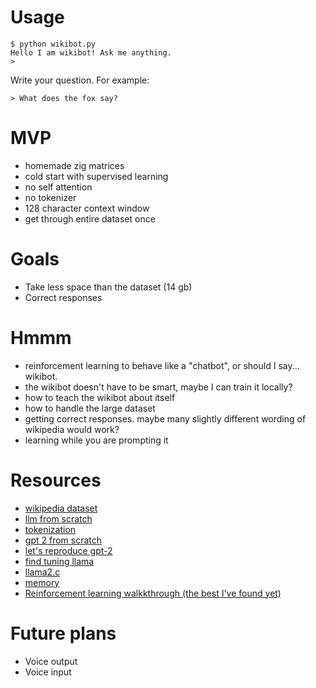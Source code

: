 # Usage
```
$ python wikibot.py
Hello I am wikibot! Ask me anything.
>
```
Write your question. For example:
```
> What does the fox say?
```
# MVP
- homemade zig matrices
- cold start with supervised learning
- no self attention
- no tokenizer
- 128 character context window
- get through entire dataset once

# Goals
- Take less space than the dataset (14 gb)
- Correct responses

# Hmmm
- reinforcement learning to behave like a "chatbot", or should I say... wikibot.
- the wikibot doesn't have to be smart, maybe I can train it locally?
- how to teach the wikibot about itself
- how to handle the large dataset
- getting correct responses. maybe many slightly different wording of wikipedia would work?
- learning while you are prompting it

# Resources
- [wikipedia dataset](https://github.com/GermanT5/wikipedia2corpus)
- [llm from scratch](https://m.youtube.com/watch?v=kCc8FmEb1nY&pp=ygUWYnVpbGQgbGxtIGZyb20gc2NyYXRjaA%3D%3D)
- [tokenization](https://www.youtube.com/watch?v=zduSFxRajkE)
- [gpt 2 from scratch](https://m.youtube.com/watch?v=l8pRSuU81PU)
- [let's reproduce gpt-2](https://www.youtube.com/watch?v=l8pRSuU81PU)
- [find tuning llama](https://www.llama.com/docs/how-to-guides/fine-tuning/)
- [llama2.c](https://github.com/karpathy/llama2.c/blob/master/run.c)
- [memory](https://m.youtube.com/watch?v=piF6D6CQxUw)
- [Reinforcement learning walkkthrough (the best I've found yet)](https://normaluhr.github.io/2025/02/07/grpo/)

# Future plans
- Voice output
- Voice input
